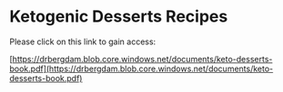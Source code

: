# Ketogenic Desserts Recipes

Please click on this link to gain access:

[https://drbergdam.blob.core.windows.net/documents/keto-desserts-book.pdf](https://drbergdam.blob.core.windows.net/documents/keto-desserts-book.pdf)